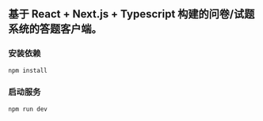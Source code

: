 ## 基于 React + Next.js + Typescript 构建的问卷/试题系统的答题客户端。

### 安装依赖

```bash
npm install 
```

### 启动服务

```bash
npm run dev
```